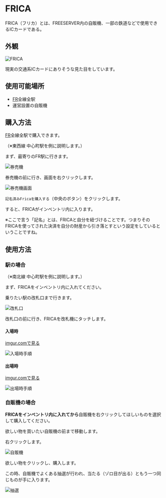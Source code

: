 # FRICA

FRICA（フリカ）とは、FREESERVER内の自販機、一部の鉄道などで使用できるICカードである。

## 外観

![FRICA](https://i.imgur.com/8EjaHDn.png)

現実の交通系ICカードにありそうな見た目をしています。

## 使用可能場所

- [FR](/transports/train/fr/)全線全駅
- 運営設置の自販機

## 購入方法

[FR](/transports/train/fr/)全線全駅で購入できます。

（※東西線 中心町駅を例に説明します。）

まず、最寄りのFR駅に行きます。

![券売機](https://i.imgur.com/9xfSDwJ.png)

券売機の前に行き、画面を右クリックします。

![券売機画面](https://i.imgur.com/kZNN2SD.png)

`記名済みFricaを購入する`（中央のボタン）をクリックします。

すると、FRICAがインベントリ内に入ります。

※ここで言う「記名」とは、FRICAと自分を紐づけることです。つまりそのFRICAを使ってされた決済を自分の財産から引き落とすという設定をしているということですね。

## 使用方法

### 駅の場合

（※南北線 中心町駅を例に説明します。）

まず、FRICAをインベントリ内に入れてください。

乗りたい駅の改札口まで行きます。

![改札口](https://i.imgur.com/kkOFAzA.png)

改札口の前に行き、FRICAを改札機にタッチします。

#### 入場時

<a href="https://imgur.com/OHoa2wp">imgur.comで見る</a>

![入場時手順](https://i.imgur.com/OHoa2wp.gif)


#### 出場時

<a href="https://imgur.com/EudJpF0">imgur.comで見る</a>

![出場時手順](https://i.imgur.com/EudJpF0.gif)

### 自販機の場合

**FRICAをインベントリ内に入れてから**自販機を右クリックしてほしいものを選択して購入してください。

欲しい物を買いたい自販機の前まで移動します。

右クリックします。

![自販機](https://i.imgur.com/U8C7atY.png)

欲しい物をクリックし、購入します。

この時、自販機でよくある抽選が行われ、当たる（ゾロ目が出る）ともう一つ同じものが手に入ります。

![抽選](https://i.imgur.com/NuuwFNz.png)
